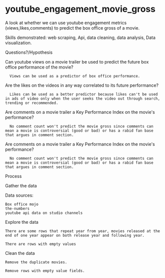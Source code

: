 # youtube_engagement_movie_gross
A look at whether we can use youtube engagement metrics (views,likes,comments) to predict the box office gross of a movie.

Skills demonstrated: web scraping, Api, data cleaning, data analysis, Data visualization.


Questions?/Hypothesis


  Can youtube views on a movie trailer be used to predict the future box office performance of the movie?
      
      Views can be used as a predictor of box office performance.
  
  Are the likes on the videos in any way correlated to its future performance?
      
      Likes can be used as a better predictor because likes can't be used in ads of video only when the user seeks the video out through search, trending or recommended.
    
  Are comments on a movie trailer a Key Performance Index on the movie's performance?
      
      No comment count won't predict the movie gross since comments can mean a movie is controversial (good or bad) or has a rabid fan base that argues in comment section.

   Are comments on a movie trailer a Key Performance Index on the movie's performance?
      
      No comment count won't predict the movie gross since comments can mean a movie is controversial (good or bad) or has a rabid fan base that argues in comment section.



Process

Gather the data

Data sources:
    
    Box office mojo
    the-numbers
    youtube api data on studio channels
    
Explore the data

    There are some rows that repeat year from year, movies released at the end of one year appear on both release year and following year.

    There are rows with empty values



Clean the data

    Remove the duplicate movies.

    Remove rows with empty value fields.

